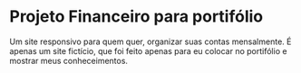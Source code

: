 # Projeto Financeiro para portifólio

Um site responsivo para quem quer, organizar suas contas mensalmente. É apenas um site fictício, que foi feito apenas para eu colocar no portifólio e mostrar meus conheceimentos.


